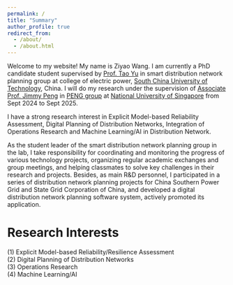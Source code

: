 ```yaml
---
permalink: /
title: "Summary"
author_profile: true
redirect_from: 
  - /about/
  - /about.html
---
```


Welcome to my website! My name is Ziyao Wang. I am currently a PhD candidate student supervised by [Prof. Tao Yu](http://www2.scut.edu.cn/ep/2017/1222/c5301a241017/page.htm) in smart distribution network planning group at college of electric power, [South China University of Technology](https://www2.scut.edu.cn/ep/), China. I will do my research under the supervision of [Associate Prof. Jimmy Peng]( https://cde.nus.edu.sg/ece/staff/jimmy-chih-hsien-peng/) in [PENG group](https://www.penglaboratory.com) at [National University of Singapore](https://nus.edu.sg/) from Sept 2024 to Sept 2025.

I have a strong research interest in Explicit Model-based Reliability Assessment, Digital Planning of Distribution Networks, Integration of Operations Research and Machine Learning/AI in Distribution Network.

As the student leader of the smart distribution network planning group in the lab, I take responsibility for coordinating and monitoring the progress of various technology projects, organizing regular academic exchanges and group meetings, and helping classmates to solve key challenges in their research and projects. Besides, as main R&D personnel, I participated in a series of distribution network planning projects for China Southern Power Grid and State Grid Corporation of China, and developed a digital distribution network planning software system, actively promoted its application.


Research Interests
======
(1) Explicit Model-based Reliability/Resilience Assessment  
(2) Digital Planning of Distribution Networks  
(3) Operations Research  
(4) Machine Learning/AI


